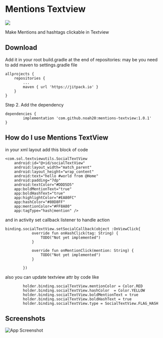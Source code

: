 # Mentions Textview

[![](https://jitpack.io/v/noah20/mentions-textview.svg)](https://jitpack.io/#noah20/mentions-textview)

Make Mentions and hashtags clickable in Textview




## Download
Add it in your root build.gradle at the end of repositories:
may be you need to add maven to settings.gradle file

	allprojects {
		repositories {
			...
			maven { url 'https://jitpack.io' }
		}
	}
Step 2. Add the dependency

	dependencies {
	        implementation 'com.github.noah20:mentions-textview:1.0.1'
	}
    

## How do I use Mentions TextView

in your xml layout add this block of code 



    <com.sol.textviewutils.SocialTextView
        android:id="@+id/socialTextView"
        android:layout_width="match_parent"
        android:layout_height="wrap_content"
        android:text="hello #world from @Home"
        android:padding="7dp"
        android:textColor="#DDD5D5"
        app:boldMentionText="true"
        app:boldHashText="true"
        app:highlightColor="#EA80FC"
        app:hashColor="#80D8FF"
        app:mentionColor="#FF8A80"
        app:tagType="hash|mention" />


and in activity set callback listener to handle action 


    binding.socialTextView.setSocialCallback(object :OnViewClick{
                override fun onHashClick(tag: String) {
                    TODO("Not yet implemented")
                }

                override fun onMentionClick(mention: String) {
                    TODO("Not yet implemented")
                }

            })

also you can update textview attr by code like

            holder.binding.socialTextView.mentionColor = Color.RED
            holder.binding.socialTextView.hashColor  = Color.YELLOW
            holder.binding.socialTextView.boldMentionText = true
            holder.binding.socialTextView.boldHashText = true
            holder.binding.socialTextView.type = SocialTextView.FLAG_HASH

## Screenshots

![App Screenshot](https://i2.paste.pics/3ef00e229665a20025c5f7add8bd202f.png?trs=0e0a9d8b27f1e5c927184a23d130a717d31fec49db2c5d8dc4a692aeab825c69)
